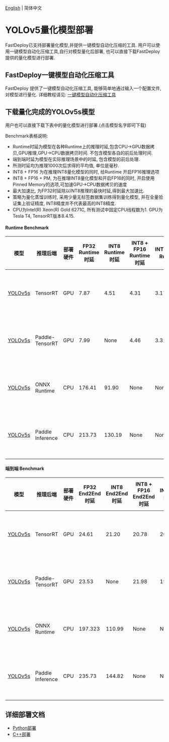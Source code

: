 [English](README.md) | 简体中文
# YOLOv5量化模型部署
FastDeploy已支持部署量化模型,并提供一键模型自动化压缩的工具.
用户可以使用一键模型自动化压缩工具,自行对模型量化后部署, 也可以直接下载FastDeploy提供的量化模型进行部署.

## FastDeploy一键模型自动化压缩工具
FastDeploy 提供了一键模型自动化压缩工具, 能够简单地通过输入一个配置文件, 对模型进行量化.
详细教程请见: [一键模型自动化压缩工具](../../../../../tools/common_tools/auto_compression/)

## 下载量化完成的YOLOv5s模型
用户也可以直接下载下表中的量化模型进行部署.(点击模型名字即可下载)

Benchmark表格说明:
- Runtime时延为模型在各种Runtime上的推理时延,包含CPU->GPU数据拷贝,GPU推理,GPU->CPU数据拷贝时间. 不包含模型各自的前后处理时间.
- 端到端时延为模型在实际推理场景中的时延, 包含模型的前后处理.
- 所测时延均为推理1000次后求得的平均值, 单位是毫秒.
- INT8 + FP16 为在推理INT8量化模型的同时, 给Runtime 开启FP16推理选项
- INT8 + FP16 + PM, 为在推理INT8量化模型和开启FP16的同时, 开启使用Pinned Memory的选项,可加速GPU->CPU数据拷贝的速度
- 最大加速比, 为FP32时延除以INT8推理的最快时延,得到最大加速比.
- 策略为量化蒸馏训练时, 采用少量无标签数据集训练得到量化模型, 并在全量验证集上验证精度, INT8精度并不代表最高的INT8精度.
- CPU为Intel(R) Xeon(R) Gold 6271C, 所有测试中固定CPU线程数为1.  GPU为Tesla T4, TensorRT版本8.4.15.


#### Runtime Benchmark
| 模型                 |推理后端            |部署硬件    | FP32 Runtime时延   | INT8 Runtime时延 | INT8 + FP16 Runtime时延  | INT8+FP16+PM Runtime时延  | 最大加速比    | FP32 mAP | INT8 mAP | 量化方式   |
| ------------------- | -----------------|-----------|  --------     |--------      |--------      | --------- |-------- |----- |----- |----- |
| [YOLOv5s](https://bj.bcebos.com/paddlehub/fastdeploy/yolov5s_quant.tar)               | TensorRT   |    GPU    |  7.87    | 4.51 |  4.31     | 3.17     |      2.48         | 37.6  | 36.7 | 量化蒸馏训练 |
| [YOLOv5s](https://bj.bcebos.com/paddlehub/fastdeploy/yolov5s_quant.tar)               | Paddle-TensorRT  |    GPU   |  7.99    |  None |  4.46    | 3.31     |      2.41         | 37.6  | 36.8 | 量化蒸馏训练 |
| [YOLOv5s](https://bj.bcebos.com/paddlehub/fastdeploy/yolov5s_quant.tar)                | ONNX Runtime   |    CPU    |  176.41      |    91.90   |  None |  None |      1.90        | 37.6  | 33.1 |量化蒸馏训练 |
| [YOLOv5s](https://bj.bcebos.com/paddlehub/fastdeploy/yolov5s_quant.tar)                | Paddle Inference|    CPU    |      213.73  |   130.19     |  None  | None |   1.64     |37.6 | 35.2 | 量化蒸馏训练 |

#### 端到端 Benchmark
| 模型                 |推理后端            |部署硬件    | FP32 End2End时延   | INT8 End2End时延 | INT8 + FP16 End2End时延  | INT8+FP16+PM End2End时延  | 最大加速比    | FP32 mAP | INT8 mAP | 量化方式   |
| ------------------- | -----------------|-----------|  --------     |--------      |--------      | --------- |-------- |----- |----- |----- |
| [YOLOv5s](https://bj.bcebos.com/paddlehub/fastdeploy/yolov5s_quant.tar)               | TensorRT   |    GPU    |  24.61   | 21.20 |  20.78     | 20.94     |      1.18         | 37.6  | 36.7 | 量化蒸馏训练 |
| [YOLOv5s](https://bj.bcebos.com/paddlehub/fastdeploy/yolov5s_quant.tar)               | Paddle-TensorRT  |    GPU   |  23.53    |  None |  21.98    | 19.84     |      1.28        | 37.6  | 36.8 | 量化蒸馏训练 |
| [YOLOv5s](https://bj.bcebos.com/paddlehub/fastdeploy/yolov5s_quant.tar)                | ONNX Runtime   |    CPU    |  197.323      |    110.99   |  None |  None |      1.78        | 37.6  | 33.1 |量化蒸馏训练 |
| [YOLOv5s](https://bj.bcebos.com/paddlehub/fastdeploy/yolov5s_quant.tar)                | Paddle Inference|    CPU    |      235.73  |   144.82     |  None  | None |   1.63     |37.6 | 35.2 | 量化蒸馏训练 |



## 详细部署文档

- [Python部署](python)
- [C++部署](cpp)
